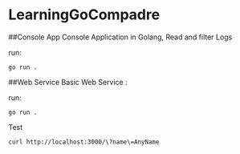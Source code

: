 # LearningGoCompadre

##Console App 
Console Application in Golang, Read and filter Logs

run:

`go run .`

##Web Service
Basic Web Service :

run:

`go run .`

Test

`curl http://localhost:3000/\?name\=AnyName`